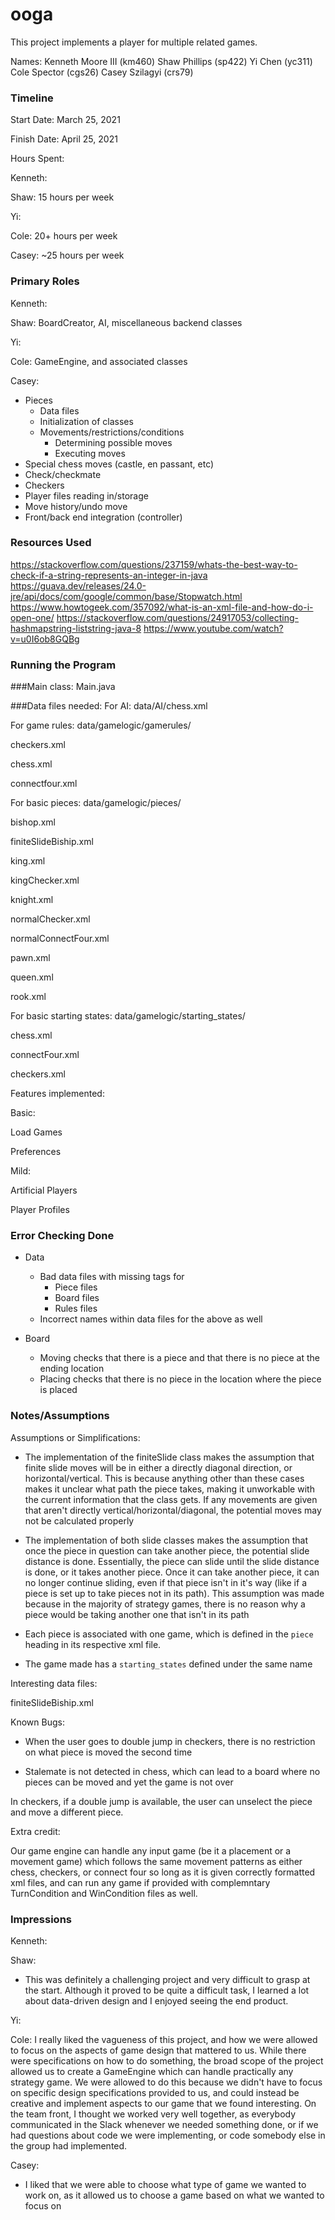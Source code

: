 ooga
====

This project implements a player for multiple related games.

Names:
Kenneth Moore III (km460)
Shaw Phillips (sp422)
Yi Chen (yc311)
Cole Spector (cgs26)
Casey Szilagyi (crs79)

### Timeline

Start Date: 
March 25, 2021

Finish Date: 
April 25, 2021

Hours Spent:

Kenneth: 

Shaw: 15 hours per week

Yi:

Cole: 20+ hours per week

Casey: ~25 hours per week

### Primary Roles

Kenneth:

Shaw: BoardCreator, AI, miscellaneous backend classes

Yi:

Cole: GameEngine, and associated classes

Casey:
  - Pieces
    - Data files
    - Initialization of classes
    - Movements/restrictions/conditions
      - Determining possible moves
      - Executing moves
  - Special chess moves (castle, en passant, etc)
  - Check/checkmate
  - Checkers
  - Player files reading in/storage
  - Move history/undo move
  - Front/back end integration (controller)


### Resources Used
https://stackoverflow.com/questions/237159/whats-the-best-way-to-check-if-a-string-represents-an-integer-in-java
https://guava.dev/releases/24.0-jre/api/docs/com/google/common/base/Stopwatch.html
https://www.howtogeek.com/357092/what-is-an-xml-file-and-how-do-i-open-one/
https://stackoverflow.com/questions/24917053/collecting-hashmapstring-liststring-java-8
https://www.youtube.com/watch?v=u0I6ob8GQBg

### Running the Program

###Main class:
Main.java

###Data files needed: 
For AI: 
data/AI/chess.xml

For game rules:
data/gamelogic/gamerules/

checkers.xml

chess.xml

connectfour.xml

For basic pieces:
data/gamelogic/pieces/

bishop.xml

finiteSlideBiship.xml

king.xml

kingChecker.xml

knight.xml

normalChecker.xml

normalConnectFour.xml

pawn.xml

queen.xml

rook.xml

For basic starting states:
data/gamelogic/starting_states/

chess.xml

connectFour.xml

checkers.xml

Features implemented:

Basic:

Load Games

Preferences

Mild:

Artificial Players

Player Profiles

### Error Checking Done

- Data
    - Bad data files with missing tags for
        - Piece files
        - Board files
        - Rules files
    - Incorrect names within data files for the above as well
    
- Board
    - Moving checks that there is a piece and that there is no piece at the ending location
    - Placing checks that there is no piece in the location where the piece is placed
    


### Notes/Assumptions

Assumptions or Simplifications:
-  The implementation of the finiteSlide class makes the assumption that finite slide moves will be in either a directly
diagonal direction, or horizontal/vertical. This is because anything other than these cases makes
it unclear what path the piece takes, making it unworkable with the current information that the
class gets. If any movements are given that aren't directly vertical/horizontal/diagonal, the potential 
   moves may not be calculated properly

- The implementation of both slide classes makes the assumption that once the piece in question can take
another piece, the potential slide distance is done. Essentially, the piece can slide until
  the slide distance is done, or it takes another piece. Once it can take another piece,
  it can no longer continue sliding, even if that piece isn't in it's way (like if a piece
  is set up to take pieces not in its path). This assumption was made because in the majority
  of strategy games, there is no reason why a piece would be taking another one that
  isn't in its path
  
- Each piece is associated with one game, which is defined in the ``piece`` heading in its respective xml file.

- The game made has a ``starting_states`` defined under the same name

Interesting data files:

finiteSlideBiship.xml

Known Bugs:
 - When the user goes to double jump in checkers, there is no restriction
on what piece is moved the second time
   
- Stalemate is not detected in chess, which can lead to a board where
no pieces can be moved and yet the game is not over


In checkers, if a double jump is available, the user can unselect the piece and move a different piece.

Extra credit:

Our game engine can handle any input game (be it a placement or a movement game) which follows the same movement patterns as either chess, checkers, or connect four so long as it is given correctly formatted xml files, and can run any game if provided with complemntary TurnCondition and WinCondition files as well.

### Impressions

Kenneth:

Shaw:
- This was definitely a challenging project and very difficult to grasp at the start. Although 
it proved to be quite a difficult task, I learned a lot about data-driven design and I enjoyed seeing 
   the end product.

Yi:

Cole: 
  I really liked the vagueness of this project, and how we were allowed to focus on the aspects of game design that mattered to us.  While there were specifications on how to do something, the broad scope of the project allowed us to create a GameEngine which can handle practically any strategy game.  We were allowed to do this because we didn't have to focus on specific design specifications provided to us, and could instead be creative and implement aspects to our game that we found interesting.  On the team front, I thought we worked very well together, as everybody communicated in the Slack whenever we needed something done, or if we had questions about code we were implementing, or code somebody else in the group had implemented.

Casey:
  - I liked that we were able to choose what type of game we wanted to work on,
as it allowed us to choose a game based on what we wanted to focus on
